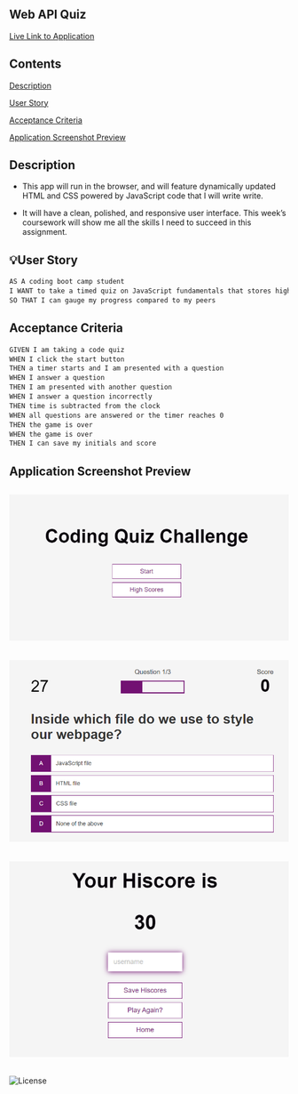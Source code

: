## Web API Quiz

[Live Link to Application](https://martincespedes.github.io/Web_API_Quiz/)

## Contents

[Description](#description)

[User Story](#userstory)

[Acceptance Criteria](#acceptancecriteria)

[Application Screenshot Preview](#application-screenshot-preview)

## Description

- This app will run in the browser, and will feature dynamically updated HTML and CSS powered by JavaScript code that I will write write.

- It will have a clean, polished, and responsive user interface. This week’s coursework will show me all the skills I need to succeed in this assignment.

## 💡User Story

```md
AS A coding boot camp student
I WANT to take a timed quiz on JavaScript fundamentals that stores high scores
SO THAT I can gauge my progress compared to my peers
```

## Acceptance Criteria

```md
GIVEN I am taking a code quiz
WHEN I click the start button
THEN a timer starts and I am presented with a question
WHEN I answer a question
THEN I am presented with another question
WHEN I answer a question incorrectly
THEN time is subtracted from the clock
WHEN all questions are answered or the timer reaches 0
THEN the game is over
WHEN the game is over
THEN I can save my initials and score
```

## Application Screenshot Preview

## ![Web Api Quiz](./images/Web_Quiz_1.png)

## ![Web Api Quiz](./images/Web_Quiz_2.png)

## ![Web Api Quiz](./images/Web_Quiz_3.png)


## 

![License](https://img.shields.io/badge/License-MIT-yellow.svg)


